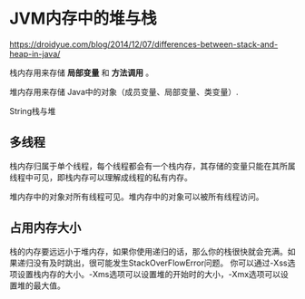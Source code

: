 # JVM内存中的堆与栈

https://droidyue.com/blog/2014/12/07/differences-between-stack-and-heap-in-java/

栈内存用来存储 <b>局部变量</b> 和 <b>方法调用</b> 。

堆内存用来存储 Java中的对象（成员变量、局部变量、类变量）.

<a herf="https://blog.csdn.net/xqhys/article/details/78374361">String栈与堆</a>

## 多线程

栈内存归属于单个线程，每个线程都会有一个栈内存，其存储的变量只能在其所属线程中可见，即栈内存可以理解成线程的私有内存。

堆内存中的对象对所有线程可见。堆内存中的对象可以被所有线程访问。

## 占用内存大小

栈的内存要远远小于堆内存，如果你使用递归的话，那么你的栈很快就会充满。如果递归没有及时跳出，很可能发生StackOverFlowError问题。
你可以通过-Xss选项设置栈内存的大小。-Xms选项可以设置堆的开始时的大小，-Xmx选项可以设置堆的最大值。



